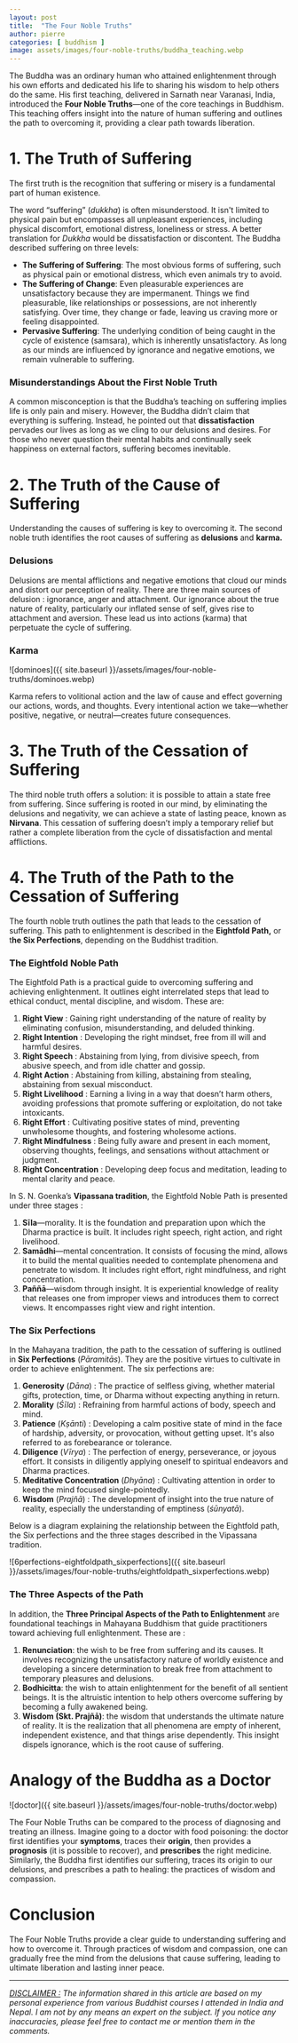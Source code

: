 ```yaml
---
layout: post
title:  "The Four Noble Truths"
author: pierre
categories: [ buddhism ]
image: assets/images/four-noble-truths/buddha_teaching.webp
---
```


The Buddha was an ordinary human who attained enlightenment through his own efforts and dedicated his life to sharing his wisdom to help others do the same. His first teaching, delivered in Sarnath near Varanasi, India, introduced the **Four Noble Truths**—one of the core teachings in Buddhism. This teaching offers insight into the nature of human suffering and outlines the path to overcoming it, providing a clear path towards liberation.

# 1. The Truth of Suffering

The first truth is the recognition that suffering or misery is a fundamental part of human existence. 

The word “suffering” (*dukkha*) is often misunderstood. It isn't limited to physical pain but encompasses all unpleasant experiences, including physical discomfort, emotional distress, loneliness or stress. A better translation for *Dukkha* would be dissatisfaction or discontent. The Buddha described suffering on three levels:

- **The Suffering of Suffering**: The most obvious forms of suffering, such as physical pain or emotional distress, which even animals try to avoid.
- **The Suffering of Change**: Even pleasurable experiences are unsatisfactory because they are impermanent. Things we find pleasurable, like relationships or possessions, are not inherently satisfying. Over time, they change or fade, leaving us craving more or feeling disappointed.
- **Pervasive Suffering**: The underlying condition of being caught in the cycle of existence (samsara), which is inherently unsatisfactory. As long as our minds are influenced by ignorance and negative emotions, we remain vulnerable to suffering.

### Misunderstandings About the First Noble Truth

A common misconception is that the Buddha’s teaching on suffering implies life is only pain and misery. However, the Buddha didn’t claim that everything is suffering. Instead, he pointed out that **dissatisfaction** pervades our lives as long as we cling to our delusions and desires. For those who never question their mental habits and continually seek happiness on external factors, suffering becomes inevitable.

# 2. **The Truth of the Cause of Suffering**

Understanding the causes of suffering is key to overcoming it. The second noble truth identifies the root causes of suffering as **delusions** and **karma.**

### Delusions

Delusions are mental afflictions and negative emotions that cloud our minds and distort our perception of reality. There are three main sources of delusion : ignorance, anger and attachment. Our ignorance about the true nature of reality, particularly our inflated sense of self, gives rise to attachment and aversion. These lead us into actions (karma) that perpetuate the cycle of suffering.

### Karma

![dominoes]({{ site.baseurl }}/assets/images/four-noble-truths/dominoes.webp)

Karma refers to volitional action and the law of cause and effect governing our actions, words, and thoughts. Every intentional action we take—whether positive, negative, or neutral—creates future consequences.

# 3. **The Truth of the Cessation of Suffering**

The third noble truth offers a solution: it is possible to attain a state free from suffering. Since suffering is rooted in our mind, by eliminating the delusions and negativity, we can achieve a state of lasting peace, known as **Nirvana**. This cessation of suffering doesn’t imply a temporary relief but rather a complete liberation from the cycle of dissatisfaction and mental afflictions.

# 4. **The Truth of the Path to the Cessation of Suffering**

The fourth noble truth outlines the path that leads to the cessation of suffering. This path to enlightenment is described in the **Eightfold Path,** or t**he Six Perfections**, depending on the Buddhist tradition.

### The Eightfold Noble Path

The Eightfold Path is a practical guide to overcoming suffering and achieving enlightenment. It outlines eight interrelated steps that lead to ethical conduct, mental discipline, and wisdom. These are:

1. **Right View** : Gaining right understanding of the nature of reality by eliminating confusion, misunderstanding, and deluded thinking.
2. **Right Intention** : Developing the right mindset, free from ill will and harmful desires.
3. **Right Speech** : Abstaining from lying, from divisive speech, from abusive speech, and from idle chatter and gossip.
4. **Right Action** : Abstaining from killing, abstaining from stealing, abstaining from sexual misconduct.
5. **Right Livelihood** : Earning a living in a way that doesn’t harm others, avoiding professions that promote suffering or exploitation, do not take intoxicants.
6. **Right Effort** : Cultivating positive states of mind, preventing unwholesome thoughts, and fostering wholesome actions.
7. **Right Mindfulness** : Being fully aware and present in each moment, observing thoughts, feelings, and sensations without attachment or judgment.
8. **Right Concentration** : Developing deep focus and meditation, leading to mental clarity and peace.

In S. N. Goenka’s **Vipassana tradition**, the Eightfold Noble Path is presented under three stages : 
1. **Sīla**—morality. It is the foundation and preparation upon which the Dharma practice is built. It includes right speech, right action, and right livelihood.
2. **Samādhi**—mental concentration. It consists of focusing the mind, allows it to build the mental qualities needed to contemplate phenomena and penetrate to wisdom. It includes right effort, right mindfulness, and right concentration.
3. **Paññā**—wisdom through insight. It is experiential knowledge of reality that releases one from improper views and introduces them to correct views. It encompasses right view and right intention.

### The Six Perfections

In the Mahayana tradition, the path to the cessation of suffering is outlined in **Six Perfections** (*Pāramitās*). They are the positive virtues to cultivate in order to achieve enlightenment. The six perfections are:

1. **Generosity** (*Dāna*) : The practice of selfless giving, whether material gifts, protection, time, or Dharma without expecting anything in return.
2. **Morality** (*Śīla*) : Refraining from harmful actions of body, speech and mind.
3. **Patience** (*Kṣānti*) : Developing a calm positive state of mind in the face of hardship, adversity, or provocation, without getting upset. It's also referred to as forebearance or tolerance.
4. **Diligence** (*Vīrya*) : The perfection of energy, perseverance, or joyous effort. It consists in diligently applying oneself to spiritual endeavors and Dharma practices.
5. **Meditative Concentration** (*Dhyāna*) : Cultivating attention in order to keep the mind focused single-pointedly.
6. **Wisdom** (*Prajñā*) : The development of insight into the true nature of reality, especially the understanding of emptiness (*śūnyatā*).

Below is a diagram explaining the relationship between the Eightfold path, the Six perfections and the three stages described in the Vipassana tradition.

![6perfections-eightfoldpath_sixperfections]({{ site.baseurl }}/assets/images/four-noble-truths/eightfoldpath_sixperfections.webp)

### The Three Aspects of the Path

In addition, the **Three Principal Aspects of the Path to Enlightenment** are foundational teachings in Mahayana Buddhism that guide practitioners toward achieving full enlightenment. These are :

1. **Renunciation**: the wish to be free from suffering and its causes. It involves recognizing the unsatisfactory nature of worldly existence and developing a sincere determination to break free from attachment to temporary pleasures and delusions. 
2. **Bodhicitta**: the wish to attain enlightenment for the benefit of all sentient beings. It is the altruistic intention to help others overcome suffering by becoming a fully awakened being.
3. **Wisdom (Skt. Prajñā)**: the wisdom that understands the ultimate nature of reality. It is the realization that all phenomena are empty of inherent, independent existence, and that things arise dependently. This insight dispels ignorance, which is the root cause of suffering.

# Analogy of the Buddha as a Doctor

![doctor]({{ site.baseurl }}/assets/images/four-noble-truths/doctor.webp)

The Four Noble Truths can be compared to the process of diagnosing and treating an illness. Imagine going to a doctor with food poisoning: the doctor first identifies your **symptoms**, traces their **origin**, then provides a **prognosis** (it is possible to recover), and **prescribes** the right medicine. Similarly, the Buddha first identifies our suffering, traces its origin to our delusions, and prescribes a path to healing: the practices of wisdom and compassion.

# Conclusion

The Four Noble Truths provide a clear guide to understanding suffering and how to overcome it. Through practices of wisdom and compassion, one can gradually free the mind from the delusions that cause suffering, leading to ultimate liberation and lasting inner peace.


---

*<ins>DISCLAIMER :</ins> The information shared in this article are based on my personal experience from various Buddhist courses I attended in India and Nepal. I am not by any means an expert on the subject. If you notice any inaccuracies, please feel free to contact me or mention them in the comments.*
